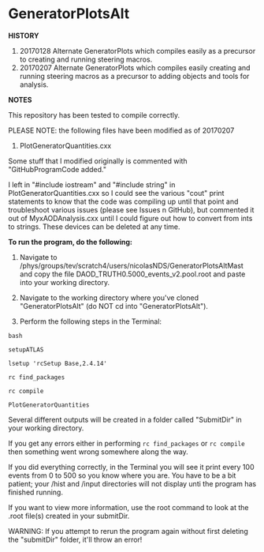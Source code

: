 # GeneratorPlotsAlt

**HISTORY**

1) 20170128 Alternate GeneratorPlots which compiles easily as a precursor to creating and running steering macros.
2) 20170207 Alternate GeneratorPlots which compiles easily creating and running steering macros as a precursor to adding objects and tools for analysis.

**NOTES**

This repository has been tested to compile correctly.

PLEASE NOTE: the following files have been modified as of 20170207

1) PlotGeneratorQuantities.cxx

Some stuff that I modified originally is commented with "GitHubProgramCode added."

I left in "#include iostream" and "#include string" in PlotGeneratorQuantities.cxx so I could see the various "cout" print statements to know that the code was compiling up until that point and troubleshoot various issues (please see Issues n GitHub), but commented it out of MyxAODAnalysis.cxx until I could figure out how to convert from ints to strings.  These devices can be deleted at any time.

**To run the program, do the following:**

1) Navigate to /phys/groups/tev/scratch4/users/nicolasNDS/GeneratorPlotsAltMast and copy the file DAOD_TRUTH0.5000_events_v2.pool.root and paste into your working directory.

2) Navigate to the working directory where you've cloned "GeneratorPlotsAlt" (do NOT cd into "GeneratorPlotsAlt").

3) Perform the following steps in the Terminal:

`bash`

`setupATLAS`

`lsetup 'rcSetup Base,2.4.14'`

`rc find_packages`

`rc compile`

`PlotGeneratorQuantities`

Several different outputs will be created in a folder called "SubmitDir" in your working directory.

If you get any errors either in performing `rc find_packages` or `rc compile` then something went wrong somewhere along the way.

If you did everything correctly, in the Terminal you will see it print every 100 events from 0 to 500 so you know where you are.  You have to be a bit patient; your /hist and /input directories will not display unti the program has finished running.

If you want to view more information, use the root command to look at the .root file(s) created in your submitDir.

WARNING: If you attempt to rerun the program again without first deleting the "submitDir" folder, it'll throw an error!
